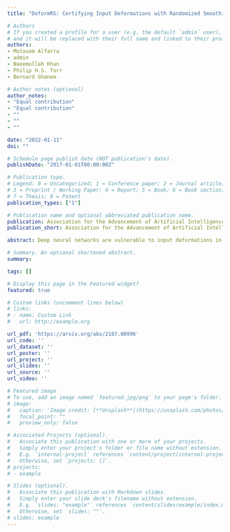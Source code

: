 ```yaml
---
title: "DeformRS: Certifying Input Deformations with Randomized Smoothing"

# Authors
# If you created a profile for a user (e.g. the default `admin` user), write the username (folder name) here 
# and it will be replaced with their full name and linked to their profile.
authors:
- Motasem Alfarra
- admin
- Naeemullah Khan
- Philip H.S. Torr
- Bernard Ghanem

# Author notes (optional)
author_notes:
- "Equal contribution"
- "Equal contribution"
- ""
- ""
- ""

date: "2022-01-11"
doi: ""

# Schedule page publish date (NOT publication's date).
publishDate: "2017-01-01T00:00:00Z"

# Publication type.
# Legend: 0 = Uncategorized; 1 = Conference paper; 2 = Journal article;
# 3 = Preprint / Working Paper; 4 = Report; 5 = Book; 6 = Book section;
# 7 = Thesis; 8 = Patent
publication_types: ["1"]

# Publication name and optional abbreviated publication name.
publication: Association for the Advancement of Artificial Intelligence (AAAI22)
publication_short: Association for the Advancement of Artificial Intelligence (**AAAI22**) [<span style="color:red">Oral</span>]

abstract: Deep neural networks are vulnerable to input deformations in the form of vector fields of pixel displacements and to other parameterized geometric deformations e.g. translations, rotations, etc. Current input deformation certification methods either 1. do not scale to deep networks on large input datasets, or 2. can only certify a specific class of deformations, e.g. only rotations. We reformulate certification in randomized smoothing setting for both general vector field and parameterized deformations and propose DeformRS-VF and DeformRS-Par, respectively. Our new formulation scales to large networks on large input datasets. For instance, DeformRS-Par certifies rich deformations, covering translations, rotations, scaling, affine deformations, and other visually aligned deformations such as ones parameterized by Discrete-Cosine-Transform basis. Extensive experiments on MNIST, CIFAR10, and ImageNet show competitive performance of DeformRS-Par achieving a certified accuracy of 39% against perturbed rotations in the set [-10,10] degrees on ImageNet.

# Summary. An optional shortened abstract.
summary: 

tags: []

# Display this page in the Featured widget?
featured: true

# Custom links (uncomment lines below)
# links:
# - name: Custom Link
#   url: http://example.org

url_pdf: 'https://arxiv.org/abs/2107.00996'
url_code: ''
url_dataset: ''
url_poster: ''
url_project: ''
url_slides: ''
url_source: ''
url_video: ''

# Featured image
# To use, add an image named `featured.jpg/png` to your page's folder. 
# image:
#   caption: 'Image credit: [**Unsplash**](https://unsplash.com/photos/pLCdAaMFLTE)'
#   focal_point: ""
#   preview_only: false

# Associated Projects (optional).
#   Associate this publication with one or more of your projects.
#   Simply enter your project's folder or file name without extension.
#   E.g. `internal-project` references `content/project/internal-project/index.md`.
#   Otherwise, set `projects: []`.
# projects:
# - example

# Slides (optional).
#   Associate this publication with Markdown slides.
#   Simply enter your slide deck's filename without extension.
#   E.g. `slides: "example"` references `content/slides/example/index.md`.
#   Otherwise, set `slides: ""`.
# slides: example
---
```

<!-- 
{{% callout note %}}
Click the *Cite* button above to demo the feature to enable visitors to import publication metadata into their reference management software.
{{% /callout %}}

{{% callout note %}}
Create your slides in Markdown - click the *Slides* button to check out the example.
{{% /callout %}}

Supplementary material can be found [here](https://drive.google.com/file/d/17tGxceooVTT0JFkBsQjsh3h529U7yI1v/view?usp=sharing). -->
